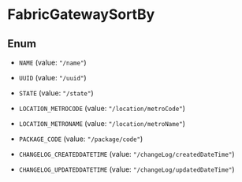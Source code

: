 

# FabricGatewaySortBy

## Enum


* `NAME` (value: `"/name"`)

* `UUID` (value: `"/uuid"`)

* `STATE` (value: `"/state"`)

* `LOCATION_METROCODE` (value: `"/location/metroCode"`)

* `LOCATION_METRONAME` (value: `"/location/metroName"`)

* `PACKAGE_CODE` (value: `"/package/code"`)

* `CHANGELOG_CREATEDDATETIME` (value: `"/changeLog/createdDateTime"`)

* `CHANGELOG_UPDATEDDATETIME` (value: `"/changeLog/updatedDateTime"`)



